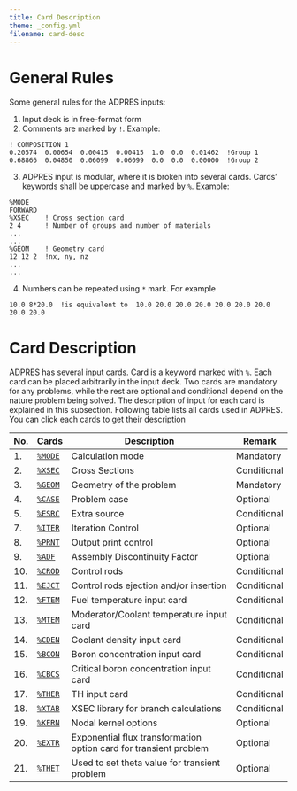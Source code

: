 ```yaml
---
title: Card Description
theme: _config.yml
filename: card-desc
---
```


# General Rules

Some general rules for the ADPRES inputs:
1.  Input deck is in free-format form
2.	Comments are marked by `!`. Example:
```
! COMPOSITION 1
0.20574  0.00654  0.00415  0.00415  1.0  0.0  0.01462  !Group 1
0.68866  0.04850  0.06099  0.06099  0.0  0.0  0.00000  !Group 2
```

3.	ADPRES input is modular, where it is broken into several cards. Cards’ keywords shall be uppercase and marked by `%`. Example:
```
%MODE
FORWARD
%XSEC    ! Cross section card                                                                                                                                  
2 4      ! Number of groups and number of materials
...
...
%GEOM    ! Geometry card
12 12 2  !nx, ny, nz
...
...
```

4.	Numbers can be repeated using `*` mark. For example
```
10.0 8*20.0  !is equivalent to  10.0 20.0 20.0 20.0 20.0 20.0 20.0 20.0 20.0
```


# Card Description

ADPRES has several input cards. Card is a keyword marked with `%`. Each card can be placed arbitrarily in the input deck. Two cards are mandatory for any problems, while the rest are optional and conditional depend on the nature problem being solved. The description of input for each card is explained in this subsection. Following table lists all cards used in ADPRES. You can click each cards to get their description


| **No.** | **Cards** | **Description** | **Remark** |
| --- | --- | --- | --- |
| 1. | [`%MODE`](https://imronuke.github.io/ADPRES/mode) | Calculation mode | Mandatory |
| 2. | [`%XSEC`](https://imronuke.github.io/ADPRES/xsec) | Cross Sections | Conditional |
| 3. | [`%GEOM`](https://imronuke.github.io/ADPRES/geom) | Geometry of the problem | Mandatory |
| 4. | [`%CASE`](https://imronuke.github.io/ADPRES/case) | Problem case | Optional |
| 5. | [`%ESRC`](https://imronuke.github.io/ADPRES/esrc) | Extra source | Conditional |
| 7. | [`%ITER`](https://imronuke.github.io/ADPRES/iter) | Iteration Control | Optional |
| 8. | [`%PRNT`](https://imronuke.github.io/ADPRES/prnt) | Output print control | Optional |
| 9. | [`%ADF`](https://imronuke.github.io/ADPRES/adf) | Assembly Discontinuity Factor | Optional |
| 10. | [`%CROD`](https://imronuke.github.io/ADPRES/crod) | Control rods | Conditional |
| 11. | [`%EJCT`](https://imronuke.github.io/ADPRES/ejct) | Control rods ejection and/or insertion | Conditional |
| 12. | [`%FTEM`](https://imronuke.github.io/ADPRES/ftem) | Fuel temperature input card | Conditional |
| 13. | [`%MTEM`](https://imronuke.github.io/ADPRES/mtem) | Moderator/Coolant temperature input card | Conditional |
| 14. | [`%CDEN`](https://imronuke.github.io/ADPRES/cden) | Coolant density input card | Conditional |
| 15. | [`%BCON`](https://imronuke.github.io/ADPRES/bcon) | Boron concentration input card | Conditional |
| 16. | [`%CBCS`](https://imronuke.github.io/ADPRES/cbcs) | Critical boron concentration input card | Conditional |
| 17. | [`%THER`](https://imronuke.github.io/ADPRES/ther) | TH input card | Conditional |
| 18. | [`%XTAB`](https://imronuke.github.io/ADPRES/xtab) | XSEC library for branch calculations | Conditional |
| 19. | [`%KERN`](https://imronuke.github.io/ADPRES/kern) | Nodal kernel options | Optional |
| 20. | [`%EXTR`](https://imronuke.github.io/ADPRES/extr) | Exponential flux transformation option card for transient problem | Optional |
| 21. | [`%THET`](https://imronuke.github.io/ADPRES/thet) | Used to set theta value for transient problem | Optional |

